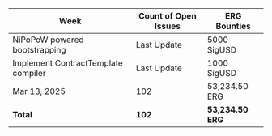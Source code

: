 | Week | Count of Open Issues | ERG Bounties |
|------|---------------------|-------------|
| NiPoPoW powered bootstrapping  | Last Update | 5000 SigUSD |
| Implement ContractTemplate compiler | Last Update | 1000 SigUSD |
| Mar 13, 2025 | 102 | 53,234.50 ERG |
| **Total** | **102** | **53,234.50 ERG** |
